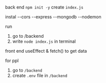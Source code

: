 back end
`npm init -y`
create `index.js`

instal
--cors
--express
--mongodb
--nodemon

run
1. go to /backend
2. write `node index.js` in terminal


front end
useEffect & fetch() to get data


for ppl
1. go to `/backend`
2. create `.env` file in `/backend`